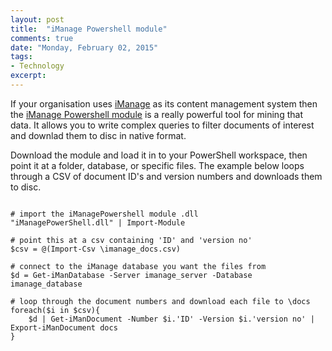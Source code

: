 ```yaml
---
layout: post
title:  "iManage Powershell module"
comments: true
date: "Monday, February 02, 2015"
tags:
- Technology
excerpt:
---
```


If your organisation uses [iManage](http://www.tikit.com/software/document-management/) as its content management system then the [iManage Powershell module](https://imanagepowershell.codeplex.com/) is a really powerful tool for mining that data. It allows you to write complex queries to filter documents of interest and downlad them to disc in native format.

Download the module and load it in to your PowerShell workspace, then point it at a folder, database, or specific files. The example below loops through a CSV of document ID's and version numbers and downloads them to disc.

<pre><code class="hljs powershell">
# import the iManagePowershell module .dll
"iManagePowerShell.dll" | Import-Module

# point this at a csv containing 'ID' and 'version no'
$csv = @(Import-Csv \imanage_docs.csv)

# connect to the iManage database you want the files from
$d = Get-iManDatabase -Server imanage_server -Database imanage_database

# loop through the document numbers and download each file to \docs
foreach($i in $csv){
    $d | Get-iManDocument -Number $i.'ID' -Version $i.'version no' | Export-iManDocument docs
}
</code></pre>
